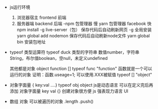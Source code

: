 - js运行环境
    1. 浏览器宿主 frontend 前端
    2. 服务器端 backend 后端
-npm 包管理器 慢
    yarn 包管理器 facebook 快
    npm install -g live-server（包） 保存代码后自动刷新网页
    -g 全局安装
    yarn global add nodemon 保存代码后自动刷新node文件
    yarn global bin 安装包地址




- typeof 类型运算符
    typeof duck
    类型的字符串
    数值number，字符串String，布尔值boolean，空null，未定义undefined

    其他都是对象 object function []
    typeof func  "function"
    函数就是一个可以运行的对象 证明：函数.useage=1; 可以使用.XXX被赋值
    typeof []  "object"
    <!-- 考题：怎么判断一个数组真的是一个数组 -->
- 对象字面量 { key:val ....}
typeof obj  object
    js是动态语言 可以在定义完后再添加
    对象字面量 key val {} 创建对象很方便
    js 强表现力语言 UI 
- 数组
    对象 可以被遍历的对象
    .length
    .push()